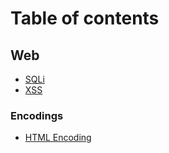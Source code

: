 # Table of contents

## Web
* [SQLi](Web/SQLi.md)
* [XSS](Web/XSS.md)
### Encodings
* [HTML Encoding](Web/Encodings/HTML.md) 